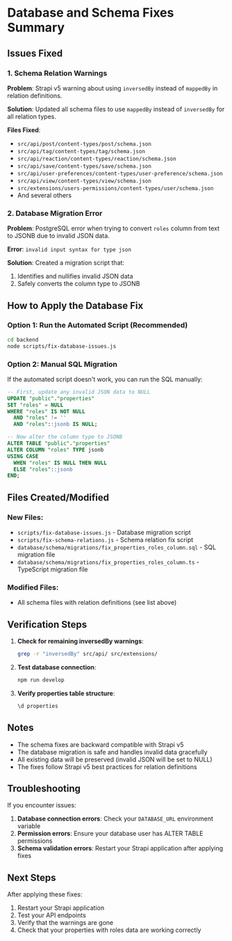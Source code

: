 # Database and Schema Fixes Summary

## Issues Fixed

### 1. Schema Relation Warnings
**Problem**: Strapi v5 warning about using `inversedBy` instead of `mappedBy` in relation definitions.

**Solution**: Updated all schema files to use `mappedBy` instead of `inversedBy` for all relation types.

**Files Fixed**:
- `src/api/post/content-types/post/schema.json`
- `src/api/tag/content-types/tag/schema.json`
- `src/api/reaction/content-types/reaction/schema.json`
- `src/api/save/content-types/save/schema.json`
- `src/api/user-preferences/content-types/user-preference/schema.json`
- `src/api/view/content-types/view/schema.json`
- `src/extensions/users-permissions/content-types/user/schema.json`
- And several others

### 2. Database Migration Error
**Problem**: PostgreSQL error when trying to convert `roles` column from text to JSONB due to invalid JSON data.

**Error**: `invalid input syntax for type json`

**Solution**: Created a migration script that:
1. Identifies and nullifies invalid JSON data
2. Safely converts the column type to JSONB

## How to Apply the Database Fix

### Option 1: Run the Automated Script (Recommended)
```bash
cd backend
node scripts/fix-database-issues.js
```

### Option 2: Manual SQL Migration
If the automated script doesn't work, you can run the SQL manually:

```sql
-- First, update any invalid JSON data to NULL
UPDATE "public"."properties" 
SET "roles" = NULL 
WHERE "roles" IS NOT NULL 
  AND "roles" != '' 
  AND "roles"::jsonb IS NULL;

-- Now alter the column type to JSONB
ALTER TABLE "public"."properties" 
ALTER COLUMN "roles" TYPE jsonb 
USING CASE 
  WHEN "roles" IS NULL THEN NULL
  ELSE "roles"::jsonb 
END;
```

## Files Created/Modified

### New Files:
- `scripts/fix-database-issues.js` - Database migration script
- `scripts/fix-schema-relations.js` - Schema relation fix script
- `database/schema/migrations/fix_properties_roles_column.sql` - SQL migration file
- `database/schema/migrations/fix_properties_roles_column.ts` - TypeScript migration file

### Modified Files:
- All schema files with relation definitions (see list above)

## Verification Steps

1. **Check for remaining inversedBy warnings**:
   ```bash
   grep -r "inversedBy" src/api/ src/extensions/
   ```

2. **Test database connection**:
   ```bash
   npm run develop
   ```

3. **Verify properties table structure**:
   ```sql
   \d properties
   ```

## Notes

- The schema fixes are backward compatible with Strapi v5
- The database migration is safe and handles invalid data gracefully
- All existing data will be preserved (invalid JSON will be set to NULL)
- The fixes follow Strapi v5 best practices for relation definitions

## Troubleshooting

If you encounter issues:

1. **Database connection errors**: Check your `DATABASE_URL` environment variable
2. **Permission errors**: Ensure your database user has ALTER TABLE permissions
3. **Schema validation errors**: Restart your Strapi application after applying fixes

## Next Steps

After applying these fixes:

1. Restart your Strapi application
2. Test your API endpoints
3. Verify that the warnings are gone
4. Check that your properties with roles data are working correctly 